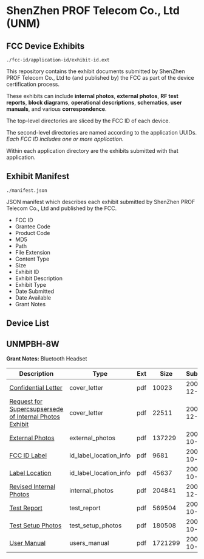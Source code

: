 # ShenZhen PROF Telecom Co., Ltd (UNM)
## FCC Device Exhibits

```
./fcc-id/application-id/exhibit-id.ext
```

This repository contains the exhibit documents submitted by ShenZhen PROF Telecom Co., Ltd to (and published by) the FCC as part of the device certification process.

These exhibits can include **internal photos**, **external photos**, **RF test reports**, **block diagrams**, **operational descriptions**, **schematics**, **user manuals**, and various **correspondence**.

The top-level directories are sliced by the FCC ID of each device.

The second-level directories are named according to the application UUIDs. *Each FCC ID includes one or more application.*

Within each application directory are the exhibits submitted with that application. 

## Exhibit Manifest

```
./manifest.json
```

JSON manifest which describes each exhibit submitted by ShenZhen PROF Telecom Co., Ltd and published by the FCC.

- FCC ID
- Grantee Code
- Product Code
- MD5
- Path
- File Extension
- Content Type
- Size
- Exhibit ID
- Exhibit Description
- Exhibit Type
- Date Submitted
- Date Available
- Grant Notes

## Device List
## UNMPBH-8W
**Grant Notes:** Bluetooth Headset

| Description | Type | Ext | Size | Submitted | Available |
| ----------- | ---- | --- | ---- | --------- | --------- |
| [Confidential Letter](UNMPBH-8W/ac67c99be68b3bac53bb3184c160e3c8/736340.pdf) | cover_letter | pdf | 10023 | 2006-12-08 | 2006-10-29 |
| [Request for Supercsupsersede of Internal Photos Exhibit](UNMPBH-8W/ac67c99be68b3bac53bb3184c160e3c8/736341.pdf) | cover_letter | pdf | 22511 | 2006-12-08 | 2006-10-29 |
| [External Photos](UNMPBH-8W/ac67c99be68b3bac53bb3184c160e3c8/721709.pdf) | external_photos | pdf | 137229 | 2006-10-29 | 2006-10-29 |
| [FCC ID Label](UNMPBH-8W/ac67c99be68b3bac53bb3184c160e3c8/721708.pdf) | id_label_location_info | pdf | 9681 | 2006-10-29 | 2006-10-29 |
| [Label Location](UNMPBH-8W/ac67c99be68b3bac53bb3184c160e3c8/721712.pdf) | id_label_location_info | pdf | 45637 | 2006-10-29 | 2006-10-29 |
| [Revised Internal Photos](UNMPBH-8W/ac67c99be68b3bac53bb3184c160e3c8/736342.pdf) | internal_photos | pdf | 204841 | 2006-12-08 | 2006-10-29 |
| [Test Report](UNMPBH-8W/ac67c99be68b3bac53bb3184c160e3c8/721704.pdf) | test_report | pdf | 569504 | 2006-10-29 | 2006-10-29 |
| [Test Setup Photos](UNMPBH-8W/ac67c99be68b3bac53bb3184c160e3c8/721703.pdf) | test_setup_photos | pdf | 180508 | 2006-10-29 | 2006-10-29 |
| [User Manual](UNMPBH-8W/ac67c99be68b3bac53bb3184c160e3c8/721702.pdf) | users_manual | pdf | 1721299 | 2006-10-29 | 2006-10-29 |

